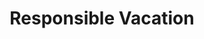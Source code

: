 ---
title: Responsible Vacation
url: 'https://www.responsiblevacation.com/'
categories:
  - 97826809-ed97-424c-9c46-cedba824add8
tags:
  - vacation
  - travel
  - nomad
description: >-
  A travel company who run sustainable trips all over the world. Sail from
  Scotland to Iceland, cycle across Vietnam, hike in Peru. Admittedly some of
  these trips will require a flight to get there, but one trip a year (or
  alternative years) is probably reasonable. At least when you get there, these
  vacations will be helping and protecting local nature, wildlife and culture.
image: null
blueprint: action

---